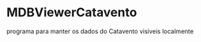MDBViewerCatavento
==================

programa para manter os dados do Catavento visiveis localmente